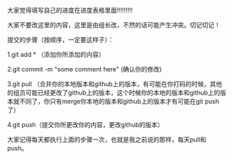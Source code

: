大家觉得填写自己的进度在进度表格里面!!!!!!!!!

大家不要改这里的内容，这里是由组长改，不然的话可能产生冲突。切记切记！

提交的步骤（按顺序，一定要这样子）：

1.git add * （添加你所添加的内容）

2.git commit -m "some comment here" (确认你的修改)

3.git pull （合并你的本地版本和github上的版本，有可能在你打码的时候，其他的组员可能已经更改了github上的版本，这个时候你的本地的版本和github上的版本就不同了，你只有merge你本地的版本和github上的版本才有可能在git push了）

4.git push（提交你所更改你的内容，更改github的版本）


大家记得每天都执行上面的步骤一次，也就是我之前说的那样，每天pull和push。
